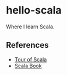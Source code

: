 # hello-scala

Where I learn Scala.

## References

- [Tour of Scala](https://docs.scala-lang.org/tour/tour-of-scala.html)
- [Scala Book](https://docs.scala-lang.org/overviews/scala-book/introduction.html)
